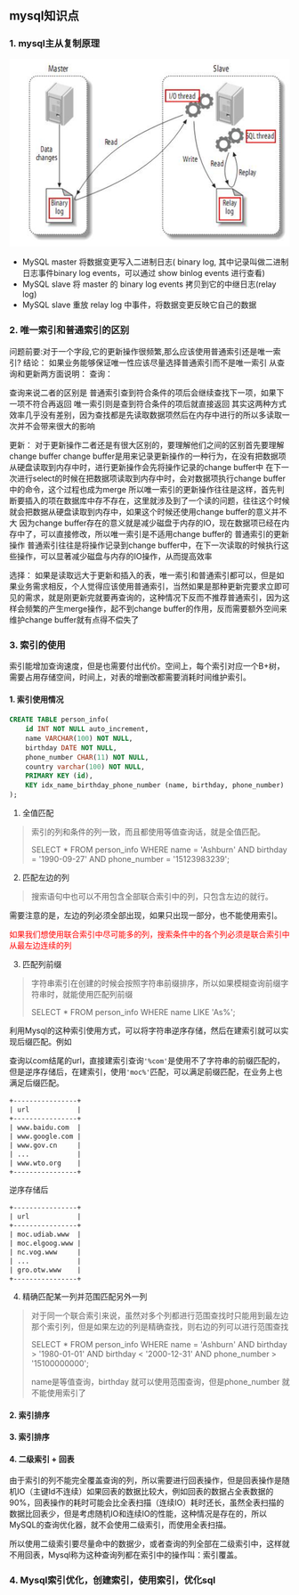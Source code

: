 ## mysql知识点



### 1. mysql主从复制原理

![mysql主从](../images/mysql主从.jpg)

- MySQL master 将数据变更写入二进制日志( binary log, 其中记录叫做二进制日志事件binary log events，可以通过 show binlog events 进行查看)
- MySQL slave 将 master 的 binary log events 拷贝到它的中继日志(relay log)
- MySQL slave 重放 relay log 中事件，将数据变更反映它自己的数据



### 2. 唯一索引和普通索引的区别

问题前要:对于一个字段,它的更新操作很频繁,那么应该使用普通索引还是唯一索引?
结论：
如果业务能够保证唯一性应该尽量选择普通索引而不是唯一索引
从查询和更新两方面说明：
查询：

查询来说二者的区别是
普通索引查到符合条件的项后会继续查找下一项，如果下一项不符合再返回
唯一索引则是查到符合条件的项后就直接返回
其实这两种方式效率几乎没有差别，因为查找都是先读取数据项然后在内存中进行的所以多读取一次并不会带来很大的影响

更新：
对于更新操作二者还是有很大区别的，要理解他们之间的区别首先要理解change buffer
change buffer是用来记录更新操作的一种行为，在没有把数据项从硬盘读取到内存中时，进行更新操作会先将操作记录的change buffer中
在下一次进行select的时候在把数据项读取到内存中时，会对数据项执行change buffer中的命令，这个过程也成为merge
所以唯一索引的更新操作往往是这样，首先判断要插入的项在数据库中存不存在，这里就涉及到了一个读的问题，往往这个时候就会把数据从硬盘读取到内存中，如果这个时候还使用change buffer的意义并不大
因为change buffer存在的意义就是减少磁盘于内存的IO，现在数据项已经在内存中了，可以直接修改，所以唯一索引是不适用change buffer的
普通索引的更新操作
普通索引往往是将操作记录到change buffer中，在下一次读取的时候执行这些操作，可以显著减少磁盘与内存的IO操作，从而提高效率

选择：
如果是读取远大于更新和插入的表，唯一索引和普通索引都可以，但是如果业务需求相反，个人觉得应该使用普通索引，当然如果是那种更新完要求立即可见的需求，就是刚更新完就要再查询的，这种情况下反而不推荐普通索引，因为这样会频繁的产生merge操作，起不到change buffer的作用，反而需要额外空间来维护change buffer就有点得不偿失了



### 3. 索引的使用

索引能增加查询速度，但是也需要付出代价。空间上，每个索引对应一个B+树，需要占用存储空间，时间上，对表的增删改都需要消耗时间维护索引。



#### 1. 索引使用情况

```sql
CREATE TABLE person_info(
    id INT NOT NULL auto_increment,
    name VARCHAR(100) NOT NULL,
    birthday DATE NOT NULL,
    phone_number CHAR(11) NOT NULL,
    country varchar(100) NOT NULL,
    PRIMARY KEY (id),
    KEY idx_name_birthday_phone_number (name, birthday, phone_number)
);
```

1. 全值匹配

> 索引的列和条件的列一致，而且都使用等值查询话，就是全值匹配。
>
> SELECT * FROM person_info WHERE name = 'Ashburn' AND birthday = '1990-09-27' AND phone_number = '15123983239';

2. 匹配左边的列

> 搜索语句中也可以不用包含全部联合索引中的列，只包含左边的就行。

需要注意的是，左边的列必须全部出现，如果只出现一部分，也不能使用索引。

<span style="color:red">如果我们想使用联合索引中尽可能多的列，搜索条件中的各个列必须是联合索引中从最左边连续的列</span>

3. 匹配列前缀

> 字符串索引在创建的时候会按照字符串前缀排序，所以如果模糊查询前缀字符串时，就能使用匹配列前缀
>
> SELECT * FROM person_info WHERE name LIKE 'As%';

利用Mysql的这种索引使用方式，可以将字符串逆序存储，然后在建索引就可以实现后缀匹配。例如

查询以com结尾的url，直接建索引查询`'%com'`是使用不了字符串的前缀匹配的，但是逆序存储后，在建索引，使用`'moc%'`匹配，可以满足前缀匹配，在业务上也满足后缀匹配。

```
+----------------+
| url            |
+----------------+
| www.baidu.com  |
| www.google.com |
| www.gov.cn     |
| ...            |
| www.wto.org    |
+----------------+
```
逆序存储后

```
+----------------+
| url            |
+----------------+
| moc.udiab.www  |
| moc.elgoog.www |
| nc.vog.www     |
| ...            |
| gro.otw.www    |
+----------------+
```

4. 精确匹配某一列并范围匹配另外一列

> 对于同一个联合索引来说，虽然对多个列都进行范围查找时只能用到最左边那个索引列，但是如果左边的列是精确查找，则右边的列可以进行范围查找
>
> SELECT * FROM person_info WHERE name = 'Ashburn' AND birthday > '1980-01-01' AND birthday < '2000-12-31' AND phone_number > '15100000000';
>
> name是等值查询，birthday 就可以使用范围查询，但是phone_number 就不能使用索引了

#### 2. 索引排序



#### 3. 索引排序



#### 4. 二级索引 + 回表

由于索引的列不能完全覆盖查询的列，所以需要进行回表操作，但是回表操作是随机IO（主键Id不连续）如果回表的数据比较大，例如回表的数据占全表数据的90%，回表操作的耗时可能会比全表扫描（连续IO）耗时还长，虽然全表扫描的数据比回表少，但是考虑随机IO和连续IO的性能，这种情况是存在的，所以MySQL的查询优化器，就不会使用二级索引，而使用全表扫描。

所以使用二级索引要尽量命中的数据少，或者查询的列全部在二级索引中，这样就不用回表，Mysql称为这种查询列都在索引中的操作叫：索引覆盖。



### 4. Mysql索引优化，创建索引，使用索引，优化sql



